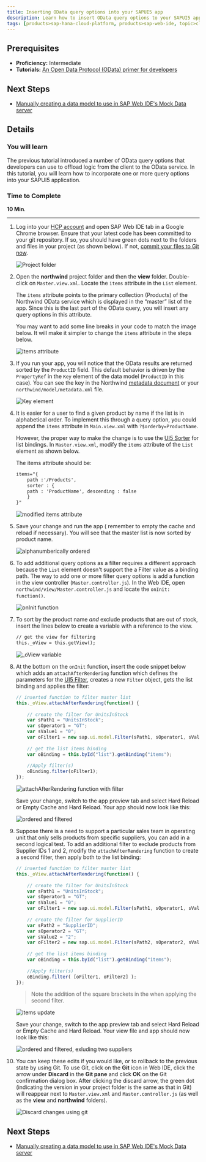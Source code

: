 ```yaml
---
title: Inserting OData query options into your SAPUI5 app
description: Learn how to insert OData query options to your SAPUI5 app
tags: [products>sap-hana-cloud-platform, products>sap-web-ide, topic>cloud, topic>html5, topic>mobile, topic>odata, topic>sapui5, tutorial>intermediate ]
---
```


## Prerequisites  
 - **Proficiency:** Intermediate
 - **Tutorials:** [An Open Data Protocol (OData) primer for developers](http://www.sap.com/developer/tutorials/hcp-webide-odata-primer.html)

## Next Steps
 - [Manually creating a data model to use in SAP Web IDE's Mock Data server](http://www.sap.com/developer/tutorials/hcp-webide-create-odata-model.html)

## Details
### You will learn  
The previous tutorial introduced a number of OData query options that developers can use to offload logic from the client to the OData service. In this tutorial, you will learn how to incorporate one or more query options into your SAPUI5 application.

### Time to Complete
**10 Min**.

---

1. Log into your [HCP account](https://account.hanatrial.ondemand.com) and open SAP Web IDE tab in a Google Chrome browser. Ensure that your latest code has been committed to your git repository. If so, you should have green dots next to the folders and files in your project (as shown below). If not, [commit your files to Git now](http://www.sap.com/developer/tutorials/hcp-webide-commit-git.html).

     ![Project folder](https://raw.githubusercontent.com/SAPDocuments/Tutorials/master/tutorials/hcp-webide-inserting-query-options/mob3-5_1.png)

2. Open the **northwind** project folder and then the **view** folder. Double-click on `Master.view.xml`. Locate the `items` attribute in the `List` element.

     The `items` attribute points to the primary collection (Products) of the Northwind OData service which is displayed in the “master” list of the app. Since this is the last part of the OData query, you will insert any query options in this attribute.

     You may want to add some line breaks in your code to match the image below. It will make it simpler to change the `items` attribute in the steps below.

     ![Items attribute](https://raw.githubusercontent.com/SAPDocuments/Tutorials/master/tutorials/hcp-webide-inserting-query-options/mob3-5_2.png)

3. If you run your app, you will notice that the OData results are returned sorted by the `ProductID` field. This default behavior is driven by the `PropertyRef` in the `Key` element of the data model (`ProductID` in this case). You can see the key in the Northwind [metadata document](http://services.odata.org/V2/Northwind/Northwind.svc/$metadata) or your `northwind/model/metadata.xml` file.

    ![Key element](https://raw.githubusercontent.com/SAPDocuments/Tutorials/master/tutorials/hcp-webide-inserting-query-options/mob3-5_3.png)

4. It is easier for a user to find a given product by name if the list is in alphabetical order. To implement this through a query option, you could append the `items` attribute in `Main.view.xml` with `?$orderby=ProductName`. 

    However, the proper way to make the change is to use the [UI5 Sorter](https://openui5.hana.ondemand.com/docs/api/symbols/sap.ui.model.Sorter.html) for list bindings. In `Master.view.xml`, modify the `items` attribute of the `List` element as shown below.

    The items attribute should be:

    ```xml
    items="{
        path :'/Products',
        sorter : {
        path : 'ProductName', descending : false
        }
    }"
    ```

    ![modified items attribute](mob3-5_4.png)

5. Save your change and run the app ( remember to empty the cache and reload if necessary). You will see that the master list is now sorted by product name.

    ![alphanumberically ordered](https://raw.githubusercontent.com/SAPDocuments/Tutorials/master/tutorials/hcp-webide-inserting-query-options/mob3-5_5.png)

6. To add additional query options as a filter requires a different approach because the `List` element doesn't support the a Filter value as a binding path. The way to add one or more filter query options is add a function in the view controller (`Master.controller.js`). In the Web IDE, open `northwind/view/Master.controller.js` and locate the `onInit: function()`.
 
    ![onInit function](mob3-5_6.png)

7. To sort by the product name *and* exclude products that are out of stock, insert the lines below to create a variable with a reference to the view.

    ```xml
    // get the view for filtering
    this._oView = this.getView();
    ```

    ![_oView variable](mob3-5_7.png)

8. At the bottom on the `onInit` function, insert the code snippet below which adds an `attachAfterRendering` function which defines the parameters for the [UI5 Filter](https://openui5.hana.ondemand.com/docs/api/symbols/sap.ui.model.Filter.html), creates a new `Filter` object, gets the list binding and applies the filter:

    ```javascript
    // inserted function to filter master list
    this._oView.attachAfterRendering(function() {
		    
        // create the filter for UnitsInStock
        var sPath1 = "UnitsInStock";
        var sOperator1 = "GT";
        var sValue1 = "0";
        var oFilter1 = new sap.ui.model.Filter(sPath1, sOperator1, sValue1);
            
        // get the list items binding
        var oBinding = this.byId("list").getBinding("items");
            
        //Apply filter(s)
        oBinding.filter(oFilter1);
    });
    ```

    ![attachAfterRendering function with filter](mob3-5_8a.png)

    Save your change, switch to the app preview tab and select Hard Reload or Empty Cache and Hard Reload. Your app should now look like this:
    
    ![ordered and filtered](mob3-5_8b.png)
    
9. Suppose there is a need to support a particular sales team in operating unit that only sells products from specific suppliers, you can add in a second logical test. To add an additional filter to exclude products from Supplier IDs 1 and 2, modify the `attachAfterRendering` function to create a second filter, then apply both to the list binding:

    ```javascript
    // inserted function to filter master list
    this._oView.attachAfterRendering(function() {
		    
        // create the filter for UnitsInStock
        var sPath1 = "UnitsInStock";
        var sOperator1 = "GT";
        var sValue1 = "0";
        var oFilter1 = new sap.ui.model.Filter(sPath1, sOperator1, sValue1);
            
        // create the filter for SupplierID
        var sPath2 = "SupplierID";
        var sOperator2 = "GT";
        var sValue2 = "2";
        var oFilter2 = new sap.ui.model.Filter(sPath2, sOperator2, sValue2);
            
        // get the list items binding
        var oBinding = this.byId("list").getBinding("items");
            
        //Apply filter(s)
        oBinding.filter( [oFilter1, oFilter2] );
    });
    ```
    
    > Note the addition of the square brackets in the when applying the second filter.

    ![items update](mob3-5_9a.png)
    
    Save your change, switch to the app preview tab and select Hard Reload or Empty Cache and Hard Reload. Your view file and app should now look like this:



    ![ordered and filtered, exluding two suppliers](mob3-5_9b.png)



10. You can keep these edits if you would like, or to rollback to the previous state by using Git. To use Git, click on the **Git** icon in Web IDE, click the arrow under **Discard** in the **Git pane** and click **OK** on the Git confirmation dialog box. After clicking the discard arrow, the green dot (indicating the version in your project folder is the same as that in Git) will reappear next to `Master.view.xml` and `Master.controller.js` (as well as the **view** and **northwind** folders).


    ![Discard changes using git](mob3-5_10.png)



## Next Steps
 - [Manually creating a data model to use in SAP Web IDE's Mock Data server](http://www.sap.com/developer/tutorials/hcp-webide-create-odata-model.html)
